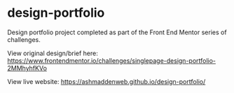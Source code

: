 # design-portfolio

Design portfolio project completed as part of the Front End Mentor series of challenges. 

View original design/brief here: https://www.frontendmentor.io/challenges/singlepage-design-portfolio-2MMhyhfKVo

View live website: https://ashmaddenweb.github.io/design-portfolio/
